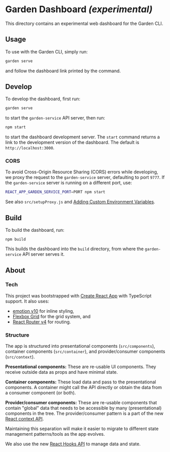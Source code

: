 # Garden Dashboard _(experimental)_

This directory contains an experimental web dashboard for the Garden CLI.

## Usage

To use with the Garden CLI, simply run:

```sh
garden serve
```

and follow the dashboard link printed by the command.

## Develop

To develop the dashboard, first run:

```sh
garden serve
```

to start the `garden-service` API server, then run:

```sh
npm start
```

to start the dashboard development server. The `start` command returns a link to the development version of the dashboard. The default is `http://localhost:3000`.

### CORS

To avoid Cross-Origin Resource Sharing (CORS) errors while developing, we proxy the request to the `garden-service` server, defaulting to port `9777`. If the `garden-service` server is running on a different port, use:

```sh
REACT_APP_GARDEN_SERVICE_PORT=PORT npm start
```

See also `src/setupProxy.js` and [Adding Custom Environment Variables](https://facebook.github.io/create-react-app/docs/adding-custom-environment-variables).

## Build

To build the dashboard, run:

```
npm build
```

This builds the dashboard into the `build` directory, from where the `garden-service` API server serves it.

## About

### Tech

This project was bootstrapped with [Create React App](https://github.com/facebook/create-react-app) with TypeScript support. It also uses:

* [emotion v10](https://emotion.sh/) for inline styling,
* [Flexbox Grid](http://flexboxgrid.com/) for the grid system, and
* [React Router v4](https://github.com/ReactTraining/react-router) for routing.

### Structure

The app is structured into presentational components (`src/components`), container components (`src/container`), and provider/consumer components (`src/context`).

**Presentational components:** These are re-usable UI components. They receive outside data as props and have minimal state.

**Container components:** These load data and pass to the presentational components. A container might call the API directly or obtain the data from a consumer component (or both).

**Provider/consumer components:** These are re-usable components that contain "global" data that needs to be accessible by many (presentational) components in the tree. The provider/consumer pattern is a part of the new [React context API](https://reactjs.org/docs/context.html).

Maintaining this separation will make it easier to migrate to different state management patterns/tools as the app evolves.

We also use the new [React Hooks API](https://reactjs.org/docs/hooks-intro.html) to manage data and state.
